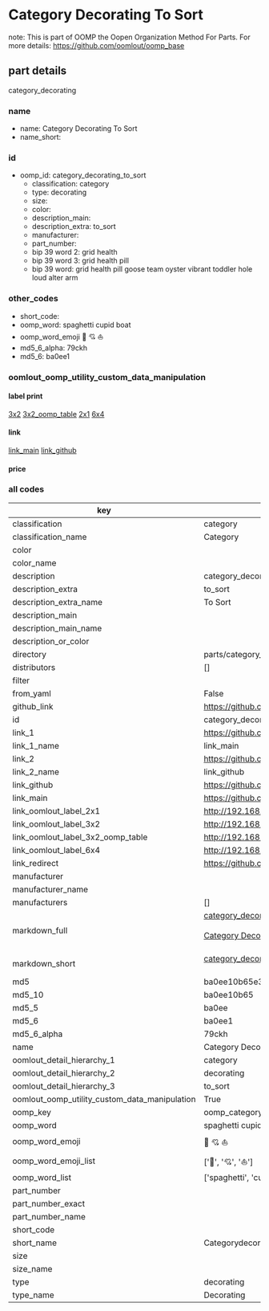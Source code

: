 # Category Decorating To Sort  

note: This is part of OOMP the Oopen Organization Method For Parts. For more details: https://github.com/oomlout/oomp_base

##  part details
  



category_decorating



### name
* name: Category Decorating To Sort
* name_short: 
### id
* oomp_id: category_decorating_to_sort
  * classification: category
  * type: decorating
  * size: 
  * color: 
  * description_main: 
  * description_extra: to_sort
  * manufacturer: 
  * part_number: 
  * bip 39 word 2: grid health
  * bip 39 word 3: grid health pill
  * bip 39 word: grid health pill goose team oyster vibrant toddler hole loud alter arm

### other_codes
* short_code: 
* oomp_word: spaghetti cupid boat
* oomp_word_emoji :spaghetti: :cupid: :boat:
* md5_6_alpha: 79ckh
* md5_6: ba0ee1






### oomlout_oomp_utility_custom_data_manipulation
#### label print
[3x2](http://192.168.1.245:1112/?label=oomp%2079ckh)
[3x2_oomp_table](http://192.168.1.108:1112/?label=oomp%2079ckh)
[2x1](http://192.168.1.242:1112/?label=oomp%2079ckh)
[6x4](http://192.168.1.55:1112/?label=oomp%2079ckh)    

#### link

[link_main](https://github.com/oomlout/oomlout_oomp_version_1_messy/tree/main/parts/category_decorating_to_sort) [link_github](https://github.com/oomlout/oomlout_oomp_version_1_messy/tree/main/parts/category_decorating_to_sort)                             

#### price







### all codes 
| key | value |  
| --- | --- |  
| classification | category |  
| classification_name | Category |  
| color |  |  
| color_name |  |  
| description | category_decorating |  
| description_extra | to_sort |  
| description_extra_name | To Sort |  
| description_main |  |  
| description_main_name |  |  
| description_or_color |   |  
| directory | parts/category_decorating_to_sort |  
| distributors | [] |  
| filter |  |  
| from_yaml | False |  
| github_link | https://github.com/oomlout/oomlout_oomp_part_src/tree/main/parts/category_decorating_to_sort |  
| id | category_decorating_to_sort |  
| link_1 | https://github.com/oomlout/oomlout_oomp_version_1_messy/tree/main/parts/category_decorating_to_sort |  
| link_1_name | link_main |  
| link_2 | https://github.com/oomlout/oomlout_oomp_version_1_messy/tree/main/parts/category_decorating_to_sort |  
| link_2_name | link_github |  
| link_github | https://github.com/oomlout/oomlout_oomp_version_1_messy/tree/main/parts/category_decorating_to_sort |  
| link_main | https://github.com/oomlout/oomlout_oomp_version_1_messy/tree/main/parts/category_decorating_to_sort |  
| link_oomlout_label_2x1 | http://192.168.1.242:1112/?label=oomp%2079ckh |  
| link_oomlout_label_3x2 | http://192.168.1.245:1112/?label=oomp%2079ckh |  
| link_oomlout_label_3x2_oomp_table | http://192.168.1.108:1112/?label=oomp%2079ckh |  
| link_oomlout_label_6x4 | http://192.168.1.55:1112/?label=oomp%2079ckh |  
| link_redirect | https://github.com/oomlout/oomlout_oomp_version_1_messy/tree/main/parts/category_decorating_to_sort |  
| manufacturer |  |  
| manufacturer_name |  |  
| manufacturers | [] |  
| markdown_full | [category_decorating_to_sort](none)<br>[](none)<br>[Category Decorating To Sort](none)<br><br> |  
| markdown_short | [category_decorating_to_sort](none)<br><br> |  
| md5 | ba0ee10b65e37e6e79ef5649499a8b33 |  
| md5_10 | ba0ee10b65 |  
| md5_5 | ba0ee |  
| md5_6 | ba0ee1 |  
| md5_6_alpha | 79ckh |  
| name | Category Decorating To Sort |  
| oomlout_detail_hierarchy_1 | category |  
| oomlout_detail_hierarchy_2 | decorating |  
| oomlout_detail_hierarchy_3 | to_sort |  
| oomlout_oomp_utility_custom_data_manipulation | True |  
| oomp_key | oomp_category_decorating_to_sort |  
| oomp_word | spaghetti cupid boat |  
| oomp_word_emoji | :spaghetti: :cupid: :boat: |  
| oomp_word_emoji_list | [':spaghetti:', ':cupid:', ':boat:'] |  
| oomp_word_list | ['spaghetti', 'cupid', 'boat'] |  
| part_number |  |  
| part_number_exact |  |  
| part_number_name |  |  
| short_code |  |  
| short_name | Categorydecorating |  
| size |  |  
| size_name |  |  
| type | decorating |  
| type_name | Decorating |  
